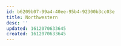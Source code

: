 ```yaml
---
id: b6209b07-99a4-40ee-95b4-92300b3cc03e
title: Northwestern
desc: ''
updated: 1612070633645
created: 1612070633645
---
```


